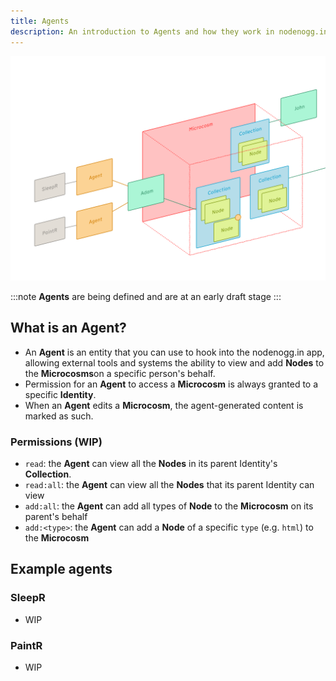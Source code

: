 ```yaml
---
title: Agents
description: An introduction to Agents and how they work in nodenogg.in
---
```


![nodenogg.in agents architecture diagram](../assets/architecture-collections-with-agents.svg)

:::note
**Agents** are being defined and are at an early draft stage
:::

## What is an Agent?

- An **Agent** is an entity that you can use to hook into the nodenogg.in app, allowing external tools and systems the ability to view and add **Nodes** to the **Microcosms**on a specific person's behalf.
- Permission for an **Agent** to access a **Microcosm** is always granted to a specific **Identity**.
- When an **Agent** edits a **Microcosm**, the agent-generated content is marked as such.

### Permissions (WIP)
* `read`: the **Agent** can view all the **Nodes** in its parent Identity's **Collection**.
* `read:all`: the **Agent** can view all the **Nodes** that its parent Identity can view
* `add:all`: the **Agent** can add all types of **Node** to the **Microcosm** on its parent's behalf
* `add:<type>`: the **Agent** can add a **Node** of a specific `type` (e.g. `html`) to the **Microcosm**

## Example agents

### SleepR

- WIP

### PaintR

- WIP
